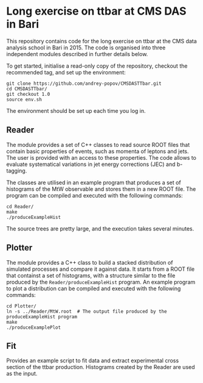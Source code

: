 # Long exercise on ttbar at CMS DAS in Bari

This repository contains code for the long exercise on ttbar at the CMS data analysis school in Bari in 2015. The code is organised into three independent modules described in further details below.

To get started, initialise a read-only copy of the repository, checkout the recommended tag, and set up the environment:
```
git clone https://github.com/andrey-popov/CMSDASTTbar.git
cd CMSDASTTbar/
git checkout 1.0
source env.sh
```
The environment should be set up each time you log in.


## Reader

The module provides a set of C++ classes to read source ROOT files that contain basic properties of events, such as momenta of leptons and jets. The user is provided with an access to these properties. The code allows to evaluate systematical variations in jet energy corrections (JEC) and b-tagging.

The classes are utilised in an example program that produces a set of histograms of the MtW observable and stores them in a new ROOT file. The program can be compiled and executed with the following commands:
```
cd Reader/
make
./produceExampleHist
```
The source trees are pretty large, and the execution takes several minutes.


## Plotter

The module provides a C++ class to build a stacked distribution of simulated processes and compare it against data. It starts from a ROOT file that containst a set of histograms, with a structure similar to the file produced by the `Reader/produceExampleHist` program. An example program to plot a distribution can be compiled and executed with the following commands:
```
cd Plotter/
ln -s ../Reader/MtW.root  # The output file produced by the produceExampleHist program
make
./produceExamplePlot
```


## Fit

Provides an example script to fit data and extract experimental cross section of the ttbar production. Histograms created by the Reader are used as the input.
